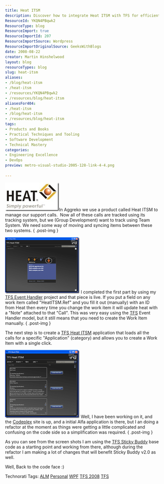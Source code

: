```yaml
---
title: Heat ITSM
description: Discover how to integrate Heat ITSM with TFS for efficient support call management. Streamline your workflow and enhance productivity with our insights!
ResourceId: YKQN4PBqwk2
ResourceType: blog
ResourceImport: true
ResourceImportId: 207
ResourceImportSource: Wordpress
ResourceImportOriginalSource: GeeksWithBlogs
date: 2008-08-22
creator: Martin Hinshelwood
layout: blog
resourceTypes: blog
slug: heat-itsm
aliases:
- /blog/heat-itsm
- /heat-itsm
- /resources/YKQN4PBqwk2
- /resources/blog/heat-itsm
aliasesFor404:
- /heat-itsm
- /blog/heat-itsm
- /resources/blog/heat-itsm
tags:
- Products and Books
- Practical Techniques and Tooling
- Software Development
- Technical Mastery
categories:
- Engineering Excellence
- DevOps
preview: metro-visual-studio-2005-128-link-4-4.png

---
```

[![Heat ITSM Logo](images/HeatITSM_78C9-Logo_heat_thumb-3-3.jpg)](http://blog.hinshelwood.com/files/2011/05/GWB-WindowsLiveWriter-HeatITSM_78C9-Logo_heat_2.jpg)In Aggreko we use a product called Heat ITSM to manage our support calls.  Now all of these calls are tracked using its tracking system, but we (Group Development) want to track using Team System. We need some way of moving and syncing items between these two systems.
{ .post-img }

[![TFS Heat ITSM start screen](images/HeatITSM_78C9-image_thumb-2-2.png)](http://blog.hinshelwood.com/files/2011/05/GWB-WindowsLiveWriter-HeatITSM_78C9-image_2.png) I completed the first part by using my [TFS Event Handler](http://hinshelwood.com/TFSEventHandler.aspx) project and that piece is live. If you put a field on any work item called "HeatITSM.Ref" and you fill it out (manually) with an ID from Heat then every time you change the work item it will update heat with a "Note" attached to that "Call". This was very easy using the [TFS](http://msdn2.microsoft.com/en-us/teamsystem/aa718934.aspx "Team Foundation Server") Event Handler model, but it still means that you need to create the Work Item manually.
{ .post-img }

The next step is to create a [TFS Heat ITSM](http://hinshelwood.com/TFSHeatITSM.aspx) application that loads all the calls for a specific "Application" (category) and allows you to create a Work Item with a single click.

[![TFS Heat ITSM Work Item creation screen](images/HeatITSM_78C9-image_thumb_1-1-1.png)](http://blog.hinshelwood.com/files/2011/05/GWB-WindowsLiveWriter-HeatITSM_78C9-image_4.png) Well, I have been working on it, and the [Codeplex](http://codeplex.com) site is up, and a initial Alfa application is there, but I an doing a refactor at the moment as things were getting a little complicated and confusing on the code side so a simplification was required.
{ .post-img }

As you can see from the screen shots I am using the [TFS Sticky Buddy](http://hinshelwood.com/TFSStickyBuddy.aspx) base code as a starting point and working from there, although during the refactor I am making a lot of changes that will benefit Sticky Buddy v2.0 as well.

Well, Back to the code face :)

Technorati Tags: [ALM](http://technorati.com/tags/ALM) [Personal](http://technorati.com/tags/Personal) [WPF](http://technorati.com/tags/WPF) [TFS 2008](http://technorati.com/tags/TFS+2008) [TFS](http://technorati.com/tags/TFS)

